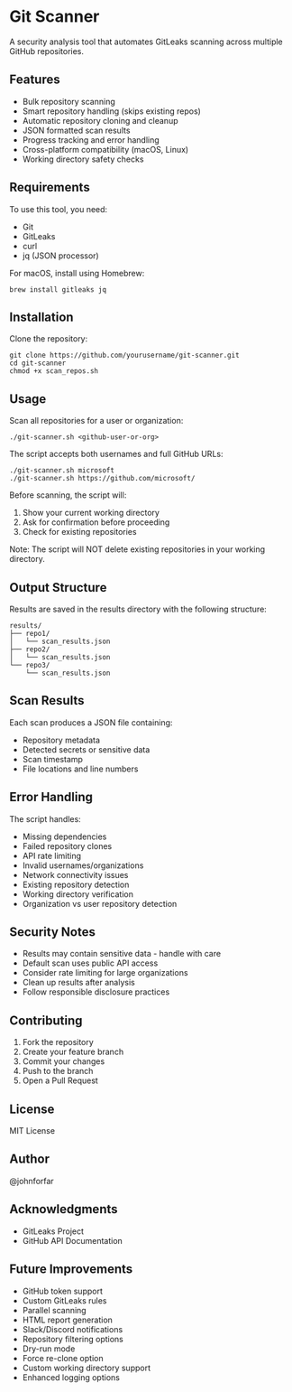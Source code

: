 # Git Scanner

A security analysis tool that automates GitLeaks scanning across multiple GitHub repositories.

## Features

- Bulk repository scanning
- Smart repository handling (skips existing repos)
- Automatic repository cloning and cleanup
- JSON formatted scan results
- Progress tracking and error handling
- Cross-platform compatibility (macOS, Linux)
- Working directory safety checks

## Requirements

To use this tool, you need:

- Git
- GitLeaks
- curl
- jq (JSON processor)

For macOS, install using Homebrew:

    brew install gitleaks jq

## Installation

Clone the repository:

    git clone https://github.com/yourusername/git-scanner.git
    cd git-scanner
    chmod +x scan_repos.sh

## Usage

Scan all repositories for a user or organization:

    ./git-scanner.sh <github-user-or-org>

The script accepts both usernames and full GitHub URLs:

    ./git-scanner.sh microsoft
    ./git-scanner.sh https://github.com/microsoft/

Before scanning, the script will:
1. Show your current working directory
2. Ask for confirmation before proceeding
3. Check for existing repositories

Note: The script will NOT delete existing repositories in your working directory.

## Output Structure

Results are saved in the results directory with the following structure:

    results/
    ├── repo1/
    │   └── scan_results.json
    ├── repo2/
    │   └── scan_results.json
    └── repo3/
        └── scan_results.json

## Scan Results

Each scan produces a JSON file containing:
- Repository metadata
- Detected secrets or sensitive data
- Scan timestamp
- File locations and line numbers

## Error Handling

The script handles:
- Missing dependencies
- Failed repository clones
- API rate limiting
- Invalid usernames/organizations
- Network connectivity issues
- Existing repository detection
- Working directory verification
- Organization vs user repository detection

## Security Notes

- Results may contain sensitive data - handle with care
- Default scan uses public API access
- Consider rate limiting for large organizations
- Clean up results after analysis
- Follow responsible disclosure practices

## Contributing

1. Fork the repository
2. Create your feature branch
3. Commit your changes
4. Push to the branch
5. Open a Pull Request

## License

MIT License

## Author

@johnforfar

## Acknowledgments

- GitLeaks Project
- GitHub API Documentation

## Future Improvements

- GitHub token support
- Custom GitLeaks rules
- Parallel scanning
- HTML report generation
- Slack/Discord notifications
- Repository filtering options
- Dry-run mode
- Force re-clone option
- Custom working directory support
- Enhanced logging options